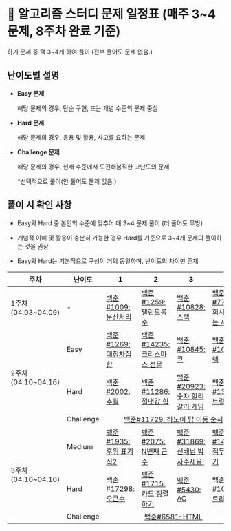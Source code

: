 # 📅 알고리즘 스터디 문제 일정표 (매주 3~4문제, 8주차 완료 기준)
하기 문제 중 택 3~4개 하여 풀이 (전부 풀어도 문제 없음.)

## 난이도별 설명
- **Easy 문제**

  해당 문제의 경우, 단순 구현, 또는 개념 수준의 문제 중심
- **Hard 문제**

  해당 문제의 경우, 응용 및 활용, 사고를 요하는 문제
- **Challenge 문제**

  해당 문제의 경우, 현재 수준에서 도전해봄직한 고난도의 문제

  *선택적으로 풀이(안 풀어도 문제 없음.)
## 풀이 시 확인 사항
* Easy와 Hard 중 본인의 수준에 맞추어 매 3~4 문제 풀이 (더 풀어도 무방)

* 개념적 이해 및 활용이 충분히 가능한 경우 Hard를 기준으로 3~4개 문제의 풀이하는 것을 권장

* Easy와 Hard는 기본적으로 구성이 거의 동일하며, 난이도의 차이만 존재


<table>
  <thead>
    <tr>
      <th>주차</th>
      <th>난이도</th>
      <th>1</th>
      <th>2</th>
      <th>3</th>
      <th>4</th>
    </tr>
  </thead>
  <tbody>
    <tr>
      <td rowspan="1">1주차<br>(04.03~04.09)</td>
      <td>-</td>
      <td><a href="https://www.acmicpc.net/problem/1009">백준#1009: 분산처리</a></td>
      <td><a href="https://www.acmicpc.net/problem/1259">백준#1259: 팰린드롬수</a></td>
      <td><a href="https://www.acmicpc.net/problem/10828">백준#10828: 스택</a></td>
      <td><a href="https://www.acmicpc.net/problem/7785">백준#7785: 회사에 있는 사람</a></td>
    </tr>
    <tr>
      <td rowspan="3">2주차<br>(04.10~04.16)</td>
      <td>Easy</td>
      <td><a href="https://www.acmicpc.net/problem/1269">백준#1269: 대칭차집합</a></td>
      <td><a href="https://www.acmicpc.net/problem/14235">백준#14235: 크리스마스 선물</a></td>
      <td><a href="https://www.acmicpc.net/problem/10845">백준#10845: 큐</a></td>
      <td><a href="https://www.acmicpc.net/problem/10866">백준#10866: 덱</a></td>
    </tr>
    <tr>
      <td>Hard</td>
      <td><a href="https://www.acmicpc.net/problem/2002">백준#2002: 추월</a></td>
      <td><a href="https://www.acmicpc.net/problem/11286">백준#11286: 절댓값 힙</a></td>
      <td><a href="https://www.acmicpc.net/problem/20923">백준#20923: 숫자 할리갈리 게임</a></td>
      <td><a href="https://www.acmicpc.net/problem/13335">백준#13335: 트럭</a></td>
    </tr>
    <tr>
      <td>Challenge</td>
      <td colspan="4" align="center">
        <a href="https://www.acmicpc.net/problem/11729">백준#11729: 하노이 탑 이동 순서</a>
      </td>
    </tr>
      <td rowspan="3">3주차<br>(04.10~04.16)</td>
      <td>Medium</td>
      <td><a href="https://www.acmicpc.net/problem/1935">백준#1935: 후위 표기식2</a></td>
      <td><a href="https://www.acmicpc.net/problem/2075">백준#2075: N번째 큰 수</a></td>
      <td><a href="https://www.acmicpc.net/problem/31869">백준#31869: 선배님 밥 사주세요!</a></td>
      <td><a href="https://www.acmicpc.net/problem/14426">백준#14426: 접두사 찾기</a></td>
    </tr>
    <tr>
      <td>Hard</td>
      <td><a href="https://www.acmicpc.net/problem/17298">백준#17298: 오큰수</a></td>
      <td><a href="https://www.acmicpc.net/problem/1715">백준#1715: 카드 정렬하기</a></td>
      <td><a href="https://www.acmicpc.net/problem/5430">백준#5430: AC </a></td>
      <td><a href="https://www.acmicpc.net/problem/1068">백준#1068: 트리</a></td>
    </tr>
    <tr>
      <td>Challenge</td>
      <td colspan="4" align="center">
        <a href="https://www.acmicpc.net/problem/6581">백준#6581: HTML</a>
      </td>
  </tbody>
</table>
